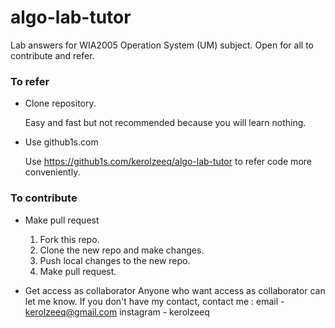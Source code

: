 # algo-lab-tutor

Lab answers for WIA2005 Operation System (UM) subject. Open for all to contribute and refer.

### To refer
- Clone repository.

    Easy and fast but not recommended because you will learn nothing.
- Use github1s.com 

    Use https://github1s.com/kerolzeeq/algo-lab-tutor to refer code more conveniently.

### To contribute

- Make pull request
    1. Fork this repo.
    2. Clone the new repo and make changes.
    3. Push local changes to the new repo.
    4. Make pull request.

- Get access as collaborator
    Anyone who want access as collaborator can let me know. If you don't have my contact, contact me :
    email - kerolzeeq@gmail.com
    instagram - kerolzeeq
